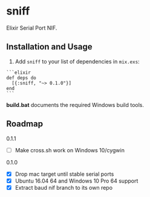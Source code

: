 # sniff

Elixir Serial Port NIF.

## Installation and Usage

  1. Add `sniff` to your list of dependencies in `mix.exs`:

    ```elixir
    def deps do
      [{:sniff, "~> 0.1.0"}]
    end
    ```

  **build.bat** documents the required Windows build tools.

## Roadmap

0.1.1

- [ ] Make cross.sh work on Windows 10/cygwin

0.1.0

- [x] Drop mac target until stable serial ports
- [x] Ubuntu 16.04 64 and Windows 10 Pro 64 support
- [x] Extract baud nif branch to its own repo
